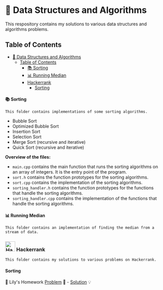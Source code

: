 # 📔 Data Structures and Algorithms
This respository contains my solutions to various data structures and algorithms problems.

## Table of Contents
- [📔 Data Structures and Algorithms](#-data-structures-and-algorithms)
  - [Table of Contents](#table-of-contents)
      - [📚 Sorting](#-sorting)
      - [📊 Running Median](#-running-median)
    - [ Hackerrank](#-hackerrank)
      - [Sorting](#sorting)

#### 📚 Sorting
    This folder contains implementations of some sorting algorithms.
- Bubble Sort
- Optimized Bubble Sort
- Insertion Sort
- Selection Sort
- Merge Sort (recursive and iterative) 
- Quick Sort (recursive and iterative)

**Overview of the files:**
- `main.cpp` contains the main function that runs the sorting algorithms on an array of integers. It is the entry point of the program.
- `sort.h` contains the function prototypes for the sorting algorithms.
- `sort.cpp` contains the implementation of the sorting algorithms.
- `sorting_handler.h` contains the function prototypes for the functions that handle the sorting algorithms.
- `sorting_handler.cpp` contains the implementation of the functions that handle the sorting algorithms.

#### 📊 Running Median
    This folder contains an implementation of finding the median from a stream of data.

### <img src="https://cdn4.iconfinder.com/data/icons/logos-and-brands/512/160_Hackerrank_logo_logos-512.png" width="32" height="32" alt="Hackerrank" title="Hackerrank" /> Hackerrank
    This folder contains my solutions to various problems on Hackerrank.

#### Sorting
📖 Lily's Homework  [Problem](https://www.hackerrank.com/challenges/lilys-homework/problem) 🤔  - [Solution](https://github.com/rajivaPavan/data_structures_and_algorithms/blob/master/Hackerrank/Lab5/lilys_homework.cpp) 💡

 
